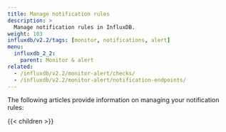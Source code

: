 ```yaml
---
title: Manage notification rules
description: >
  Manage notification rules in InfluxDB.
weight: 103
influxdb/v2.2/tags: [monitor, notifications, alert]
menu:
  influxdb_2_2:
    parent: Monitor & alert
related:
  - /influxdb/v2.2/monitor-alert/checks/
  - /influxdb/v2.2/monitor-alert/notification-endpoints/
---
```


The following articles provide information on managing your notification rules:

{{< children >}}

